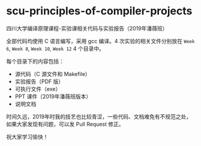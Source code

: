 # scu-principles-of-compiler-projects

四川大学编译原理课程-实验课相关代码与实验报告（2019年潘薇班）

全部代码均使用 C 语言编写，采用 gcc 编译。4 次实验的相关文件分别放在 `Week 6`, `Week 8`, `Week 10`, `Week 12` 4 个目录中。

每个目录下的内容包括：

- 源代码（C 源文件和 Makefile）
- 实验报告（PDF 版）
- 可执行文件（exe）
- PPT 课件（2019年潘薇班版本）
- 说明文档

时间久远，2019年时我的技艺也比较青涩，一些代码、文档难免有不规范之处，如果大家发现有问题，可以发 Pull Request 修正。

祝大家学习愉快！